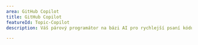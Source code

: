 ```yaml
---
area: GitHub Copilot
title: GitHub Copilot
featureId: Topic-Copilot
description: Váš párový programátor na bázi AI pro rychlejší psaní kódu s menším úsilím.

---
```



